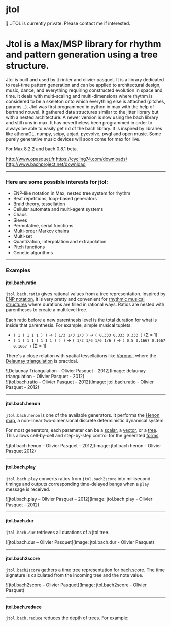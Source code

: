 # jtol

🔴 JTOL is currently private. Please contact me if interested.

# Jtol is a Max/MSP library for rhythm and pattern generation using a tree structure.

Jtol is built and used by jt rinker and olivier pasquet. It is a library dedicated to real-time pattern generation and can be applied to architectural design, music, dance; and everything requiring constructed evolution in space and time. It deals with multi-scaling and multi-dimensions where rhythm is considered to be a skeleton onto which everything else is attached (pitches, params…).  Jtol was first programmed in python in max with the help of bertrand nouvel. It gathered data structures similar to the jitter library but with a nested architecture. A newer version is now using the bach library and still runs in max. It has nevertheless been programmed in order to always be able to easily get rid of the bach library. It is inspired by libraries like athenaCL, numpy, scipy, abjad, pyevolve, pwgl and open music. Some purely generative music devices will soon come for max for live.

For Max 8.2.2 and bach 0.8.1 beta.

http://www.opasquet.fr
https://cycling74.com/downloads/
http://www.bachproject.net/download

---

### Here are some possible interests for jtol:

- ENP-like notation in Max, nested tree system for rhythm  
- Beat repetitions, loop-based generators  
- Braid theory, tessellation  
- Cellular automata and multi-agent systems  
- Chaos  
- Sieves  
- Permutative, serial functions  
- Multi-order Markov chains  
- Multi-set  
- Quantization, interpolation and extrapolation  
- Pitch functions  
- Genetic algorithms

---

### Examples

#### jtol.bach.ratio

`jtol.bach.ratio` gives rational values from a tree representation. Inspired by [ENP notation](www2.siba.fi), it is very pretty and convenient for [rhythmic musical structures](en.wikipedia.org) where durations are filled in rational ways. Ratios are nested with parentheses to create a multilevel tree.

Each ratio before a new parenthesis level is the total duration for what is inside that parenthesis. For example, simple musical tuplets:

- `( 1 ( 1 1 1 ) )` → `( 1/3 1/3 1/3 )` → `( 0.333 0.333 0.333 )` (Σ = 1)  
- `( 1 ( 1 1 ( 1 1 1 ) ) )` → `( 1/2 1/6 1/6 1/6 )` → `( 0.5 0.1667 0.1667 0.1667 )` (Σ = 1)

There's a close relation with spatial tessellations like [Voronoi](en.wikipedia.org), where the [Delaunay triangulation](en.wikipedia.org) is practical.

![Delaunay Triangulation – Olivier Pasquet – 2012](Image: delaunay triangulation - Olivier Pasquet - 2012)  
![jtol.bach.ratio – Olivier Pasquet – 2012](Image: jtol.bach.ratio - Olivier Pasquet - 2012)

---

#### jtol.bach.henon

`jtol.bach.henon` is one of the available generators. It performs the [Henon map](en.wikipedia.org), a non‑linear two‑dimensional discrete deterministic dynamical system.

For most generators, each parameter can be a [scalar](en.wikipedia.org), a [vector](en.wikipedia.org), or a [tree](en.wikipedia.org). This allows cell-by-cell and step-by-step control for the generated [forms](en.wikipedia.org).

![jtol.bach henon – Olivier Pasquet – 2012](Image: jtol.bach henon - Olivier Pasquet 2012)

---

#### jtol.bach.play

`jtol.bach.play` converts ratios from `jtol.bach2score` into millisecond timings and outputs corresponding time-delayed bangs when a `play` message is received.

![jtol.bach.play – Olivier Pasquet – 2012](Image: jtol.bach.play - Olivier Pasquet - 2012)

---

#### jtol.bach.dur

`jtol.bach.dur` retrieves all durations of a jtol tree.

![jtol.bach.dur – Olivier Pasquet](Image: jtol.bach.dur - Olivier Pasquet)

---

#### jtol.bach2score

`jtol.bach2score` gathers a time tree representation for bach.score. The time signature is calculated from the incoming tree and the note value.

![jtol.bach2score – Olivier Pasquet](Image: jtol.bach2score - Olivier Pasquet)

---

#### jtol.bach.reduce

`jtol.bach.reduce` reduces the depth of trees. For example:
